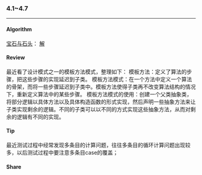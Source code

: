 ### 4.1~4.7
---
#### Algorithm
<a href="https://leetcode-cn.com/problems/jewels-and-stones/">宝石与石头</a>：
<a href="https://github.com/darkmanno6/JavaStudy/blob/master/src/main/java/com/darkman/leetcode/NumJewelsInStones.java">解</a>

#### Review
最近看了设计模式之一的模板方法模式，整理如下：
模板方法：定义了算法的步骤，把这些步骤的实现延迟到子类。
模板方法模式：在一个方法中定义一个算法的骨架，而将一些步骤延迟到子类中。模板方法使得子类再不改变算法结构的情况下，重新定义算法中的某些步骤。
模板方法模式的使用：创建一个父类抽象类，将部分逻辑以具体方法以及具体构造函数的形式实现，然后声明一些抽象方法来让子类实现剩余的逻辑。不同的子类可以以不同的方式实现这些抽象方法，从而对剩余的逻辑有不同的实现。


#### Tip
最近测试过程中经常发现多条目的计算问题，往往多条目的循环计算问题出现较多，以后测试过程中要注意多条目case的覆盖；

#### Share


